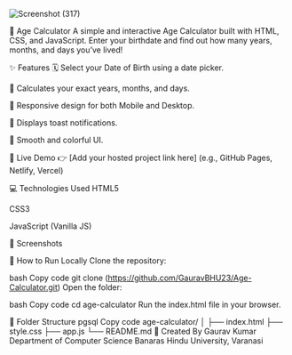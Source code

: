 ![Screenshot (317)](https://github.com/user-attachments/assets/fd62d6a4-69d3-4d32-800c-217014e7d4b1)

📅 Age Calculator
A simple and interactive Age Calculator built with HTML, CSS, and JavaScript. Enter your birthdate and find out how many years, months, and days you’ve lived!

✨ Features
🗓️ Select your Date of Birth using a date picker.

📆 Calculates your exact years, months, and days.

🚀 Responsive design for both Mobile and Desktop.

🔔 Displays toast notifications.

🎨 Smooth and colorful UI.

🔗 Live Demo
👉 [Add your hosted project link here]
(e.g., GitHub Pages, Netlify, Vercel)

💻 Technologies Used
HTML5

CSS3

JavaScript (Vanilla JS)

📸 Screenshots

🚀 How to Run Locally
Clone the repository:

bash
Copy code
git clone (https://github.com/GauravBHU23/Age-Calculator.git)
Open the folder:

bash
Copy code
cd age-calculator
Run the index.html file in your browser.

📁 Folder Structure
pgsql
Copy code
age-calculator/
│
├── index.html
├── style.css
├── app.js
└── README.md
🙋 Created By
Gaurav Kumar
Department of Computer Science
Banaras Hindu University, Varanasi

